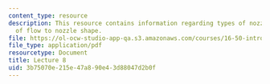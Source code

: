 ```yaml
---
content_type: resource
description: This resource contains information regarding types of nozzles; connection
  of flow to nozzle shape.
file: https://ol-ocw-studio-app-qa.s3.amazonaws.com/courses/16-50-introduction-to-propulsion-systems-spring-2012/3b75070e215e47a890e43d88047d2b0f_MIT16_50S12_lec8.pdf
file_type: application/pdf
resourcetype: Document
title: Lecture 8
uid: 3b75070e-215e-47a8-90e4-3d88047d2b0f
---
```

